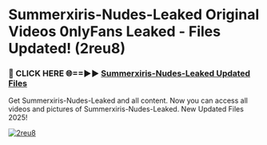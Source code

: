 # Summerxiris-Nudes-Leaked Original Videos 0nlyFans Leaked - Files Updated! (2reu8)

<h3>🔴 CLICK HERE 🌐==►► <a href="https://tinyurl.com/yc6ubb5a" rel="nofollow">Summerxiris-Nudes-Leaked Updated Files</a></h3>

Get Summerxiris-Nudes-Leaked and all content. Now you can access all videos and pictures of Summerxiris-Nudes-Leaked. New Updated Files 2025!

[![2reu8](https://i.imgur.com/7eu0CRL.gif)](https://tinyurl.com/yc6ubb5a)

